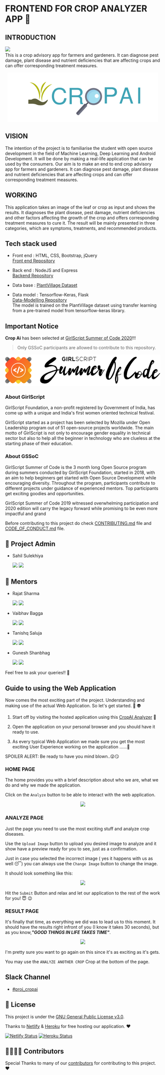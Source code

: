 # FRONTEND FOR CROP ANALYZER APP :fallen_leaf:

## INTRODUCTION

[<img src="https://img.shields.io/badge/GSSOC-20-orange?style=for-the-badge">](https://www.gssoc.tech/)<br />
This is a crop advisory app for farmers and gardeners. It can diagnose pest damage, plant disease and nutrient deficiencies that are affecting crops and can offer corresponding treatment measures.

<p align="center">
  <img width="488" height="161" src="../designs/logo-designs/cropAi-logo-croped.png">
</p>

## VISION

The intention of the project is to familiarise the student with open source development in the field of Machine Learning, Deep Learning and Android Development. It will be done by making a real-life application that can be used by the consumers. Our aim is to make an end to end crop advisory app for farmers and gardeners. It can diagnose pest damage, plant disease and nutrient deficiencies that are affecting crops and can offer corresponding treatment measures.

## WORKING

This application takes an image of the leaf or crop as input and shows the results. It diagnoses the plant disease, pest damage, nutrient deficiencies and other factors affecting the growth of the crop and offers corresponding treatment measures to cure it. The result will be mainly presented in three categories, which are symptoms, treatments, and recommended products.

## Tech stack used

- Front end : HTML, CSS, Bootstrap, jQuery\
  [Front end Repository](https://github.com/CropAi/Frontend)
  <br />

- Back end : NodeJS and Express\
  [Backend Repository](https://github.com/CropAi/Backend.git)
  <br />

- Data base : [PlantVillage Dataset](https://www.kaggle.com/emmarex/plantdisease)
  <br />

- Data model : Tensorflow-Keras, Flask\
  [Data-Modelling Repository](https://github.com/CropAi/Data-Modeling.git)
  <br/>
  The model is trained on the PlantVillage dataset using transfer learning from a pre-trained model from tensorflow-keras library.

## Important Notice

**Crop Ai** has been selected at [GirlScript Summer of Code 2020](https://www.gssoc.tech/)!!!

> Only GSSoC participants are allowed to contribute to this repository.

<p align="center">
<img src="../designs/logo-designs/gssoc-logo-with-text.png">
</p>

### About GirlScript
GirlScript Foundation, a non-profit registered by Government of India, has come up with a unique and India's first women oriented technical festival.

GirlScript started as a project has been selected by Mozilla under Open Leadership program out of 51 open-source projects worldwide. The main motto of GirlScript is not only to encourage gender equality in technical sector but also to help all the beginner in technology who are clueless at the starting phase of their education.

### About GSSoC
GirlScript Summer of Code is the 3 month long Open Source program during summers conducted by GirlScript Foundation, started in 2018, with an aim to help beginners get started with Open Source Development while encouraging diversity. Throughout the program, participants contribute to different projects under guidance of experienced mentors. Top participants get exciting goodies and opportunities.

GirlScript Summer of Code 2019 witnessed overwhelming participation and 2020 edition will carry the legacy forward while promising to be even more impactful and grand


Before contributing to this project do check [CONTRIBUTING.md](./CONTRIBUTING.md) file and [CODE_OF_CONDUCT.md](./CODE_OF_CONDUCT.md) file.

## 👨 Project Admin

- Sahil Sulekhiya <p>[<img src="https://img.icons8.com/windows/32/000000/github-2.png" display = "inline-block">](https://github.com/Sulekhiya) [<img src="https://img.icons8.com/ios-glyphs/30/000000/linkedin-2.png"/>](https://www.linkedin.com/in/sulekhiya/)</p>

## 👬  Mentors

- Rajat Sharma  <p>[<img src="https://img.icons8.com/windows/32/000000/github-2.png" display = "inline-block">](https://github.com/rajats98) [<img src="https://img.icons8.com/ios-glyphs/30/000000/linkedin-2.png"/>](https://www.linkedin.com/in/rajatsharmadtu/)</p>
- Vaibhav Bagga    <p>[<img src="https://img.icons8.com/windows/32/000000/github-2.png" display = "inline-block">](https://github.com/vaibagga) [<img src="https://img.icons8.com/ios-glyphs/30/000000/linkedin-2.png"/>](https://www.linkedin.com/in/vaibhav-bagga-471106149/)</p> 
- Tanishq Saluja   <p>[<img src="https://img.icons8.com/windows/32/000000/github-2.png" display = "inline-block">](https://github.com/tanishq9) [<img src="https://img.icons8.com/ios-glyphs/30/000000/linkedin-2.png"/>](https://www.linkedin.com/in/tanishqsaluja/)</p>
- Gunesh Shanbhag    <p>[<img src="https://img.icons8.com/windows/32/000000/github-2.png" display = "inline-block">](https://github.com/gshanbhag525) [<img src="https://img.icons8.com/ios-glyphs/30/000000/linkedin-2.png"/>](https://www.linkedin.com/in/gunesh-shanbhag525/)</p>

Feel free to ask your queries!! 🙌

## Guide to using the Web Application

Now comes the most exciting part of the project. Understanding and making use of the actual Web Application. So let's get started. 🥳 👽

1. Start off by visiting the hosted application using this [CropAI Analyzer](https://cropai.netlify.app/) 👻

2. Open the application on your personal browser  and you should have it ready to use.

3. As every typical Web Application we made sure you get the most exciting User Experience working on the application ......🧓

SPOILER ALERT: Be ready to have you mind blown..😜😏

### HOME PAGE

The home provides you with a brief description about who we are, what we do and why we made the application. 

Click on the `Analyze` button to be able to interact with the web application.
<p align="center">
  <img src="https://user-images.githubusercontent.com/49617450/81492233-f70f5580-92b3-11ea-995e-3292d513b8da.png">
</p>

### ANALYZE PAGE

Just the page you need to use the most exciting stuff and analyze crop diseases.

Use the `Upload Image` button to upload you desired image to analyze and it show have a preview ready for you to see, just as a confirmation.

Just in case you selected the incorrect image  ( yes it happens with us as well 😴)  you can always use the `Change Image` button to change the image.

It should look something like this:
<p align="center">
  <img src="https://user-images.githubusercontent.com/49617450/81492412-fdea9800-92b4-11ea-90e8-24c1c14b6fa5.png">
</p>


Hit the `Submit` Button and relax and let our application to the rest of the work for you! 😇 😉


### RESULT PAGE

It's finally that time, as everything we did was to lead us to this moment. 
It should have the results right infront of you (I know it takes 30 seconds), but as you know,***"GOOD THINGS IN LIFE TAKES TIME"***.
<p align="center">
  <img src="https://user-images.githubusercontent.com/49617450/81492499-dea03a80-92b5-11ea-9363-58712175609a.png">
</p>

I'm pretty sure you want to go again on this since it's as exciting as it's gets. 

You may use the `ANALYZE ANOTHER CROP` Crop at the bottom of the page.


## Slack Channel

- [#proj_cropai](https://gssoc20.slack.com/messages/proj_cropai)


## 📝 License

This project is under the [GNU General Public License v3.0](LICENSE).

Thanks to [Netlify](https://cropai.netlify.app/) & [Heroku](https://crop-leaf.herokuapp.com) for free hosting our application. ❤️ 

[![Netlify Status](https://img.shields.io/badge/Netlify-Success-Orange)](https://cropai.netlify.app/)  [![Heroku Status](https://img.shields.io/badge/Heroku-Success-brightgreen)](https://crop-leaf.herokuapp.com)

## 👨‍💻👩‍💻 Contributors
Special Thanks to many of our [contributors](https://cropai.netlify.app/src/contributors/) for contributing to this project. ❤️
